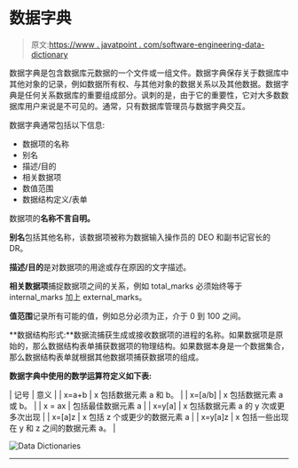 # 数据字典

> 原文:[https://www . javatpoint . com/software-engineering-data-dictionary](https://www.javatpoint.com/software-engineering-data-dictionaries)

数据字典是包含数据库元数据的一个文件或一组文件。数据字典保存关于数据库中其他对象的记录，例如数据所有权、与其他对象的数据关系以及其他数据。数据字典是任何关系数据库的重要组成部分。讽刺的是，由于它的重要性，它对大多数数据库用户来说是不可见的。通常，只有数据库管理员与数据字典交互。

数据字典通常包括以下信息:

*   数据项的名称
*   别名
*   描述/目的
*   相关数据项
*   数值范围
*   数据结构定义/表单

数据项的**名称不言自明。**

**别名**包括其他名称，该数据项被称为数据输入操作员的 DEO 和副书记官长的 DR。

**描述/目的**是对数据项的用途或存在原因的文字描述。

**相关数据项**捕捉数据项之间的关系，例如 total_marks 必须始终等于 internal_marks 加上 external_marks。

**值范围**记录所有可能的值，例如总分必须为正，介于 0 到 100 之间。

**数据结构形式:**数据流捕获生成或接收数据项的进程的名称。如果数据项是原始的，那么数据结构表单捕获数据项的物理结构。如果数据本身是一个数据集合，那么数据结构表单就根据其他数据项捕获数据项的组成。

**数据字典中使用的数学运算符定义如下表:**

| 记号 | 意义 |
| x=a+b | x 包括数据元素 a 和 b。 |
| x=[a/b] | x 包括数据元素 a 或 b。 |
| x = ax | 包括最佳数据元素 a |
| x=y[a] | x 包括数据元素 a 的 y 次或更多次出现 |
| x=[a]z | x 包括 z 个或更少的数据元素 a |
| x=y[a]z | x 包括一些出现在 y 和 z 之间的数据元素 a。 |

![Data Dictionaries](../Images/89ca51992bbd0f8225f6184fcf8989c1.png)

* * *